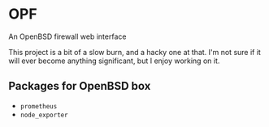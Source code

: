 # OPF
An OpenBSD firewall web interface

This project is a bit of a slow burn, and a hacky one at that. I'm not sure if it will ever become anything significant, but I enjoy working on it.

## Packages for OpenBSD box
- `prometheus`
- `node_exporter`
